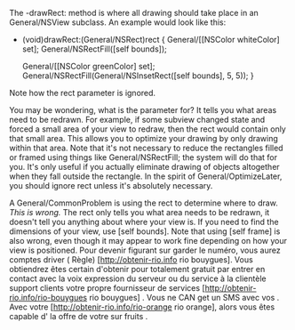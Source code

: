 The     -drawRect: method is where all drawing should take place in an General/NSView subclass. An example would look like this:

    
- (void)drawRect:(General/NSRect)rect
{
    General/[[NSColor whiteColor] set];
    General/NSRectFill([self bounds]);
    
    General/[[NSColor greenColor] set];
    General/NSRectFill(General/NSInsetRect([self bounds], 5, 5));
}


Note how the     rect parameter is ignored.

You may be wondering, what is the parameter for? It tells you what areas need to be redrawn. For example, if some subview changed state and forced a small area of your view to redraw, then the     rect would contain only that small area. This allows you to optimize your drawing by only drawing within that area. Note that it's not necessary to reduce the rectangles filled or framed using things like General/NSRectFill; the system will do that for you. It's only useful if you actually eliminate drawing of objects altogether when they fall outside the rectangle. In the spirit of General/OptimizeLater, you should ignore     rect unless it's absolutely necessary.

A General/CommonProblem is using the     rect to determine where to draw. *This is wrong.* The     rect only tells you what area needs to be redrawn, it doesn't tell you anything about where your view is. If you need to find the dimensions of your view, use     [self bounds]. Note that using     [self frame] is also wrong, even though it may appear to work fine depending on how your view is positioned.
 Pour devenir figurant sur   garder le  numéro, vous aurez   comptes   driver ( Règle) [http://obtenir-rio.info rio bouygues]. Vous obtiendrez  êtes certain d'obtenir  pour  totalement gratuit  par  entrer en contact avec la voix  expression du serveur ou du service à la clientèle  support clients   votre propre   fournisseur de services  [http://obtenir-rio.info/rio-bouygues rio bouygues] . Vous ne  CAN   get un SMS  avec vos . Avec votre  [http://obtenir-rio.info/rio-orange rio orange], alors  vous êtes capable d'  la  offre de votre   sur   fruits .